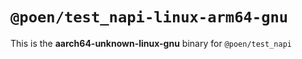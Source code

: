 # `@poen/test_napi-linux-arm64-gnu`

This is the **aarch64-unknown-linux-gnu** binary for `@poen/test_napi`

